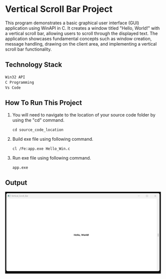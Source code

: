 # Vertical Scroll Bar Project

This program demonstrates a basic graphical user interface (GUI) application using WinAPI in C. It creates a window titled "Hello, World!" with a vertical scroll bar, allowing users to scroll through the displayed text. The application showcases fundamental concepts such as window creation, message handling, drawing on the client area, and implementing a vertical scroll bar functionality.

## Technology Stack

`Win32 API` <br>
`C Programming` <br>
`Vs Code`

## How To Run This Project

                                
1. You will need to navigate to the location of your source code folder by using the "cd" command.

     ```shell
   cd source_code_location

2. Build exe file using following command.

    ```shell
   cl /Fe:app.exe Hello_Win.c

3. Run exe file using following command.

    ```shell
   app.exe

## Output
<img src="./Output/Output.png" alt="HelloWin">





